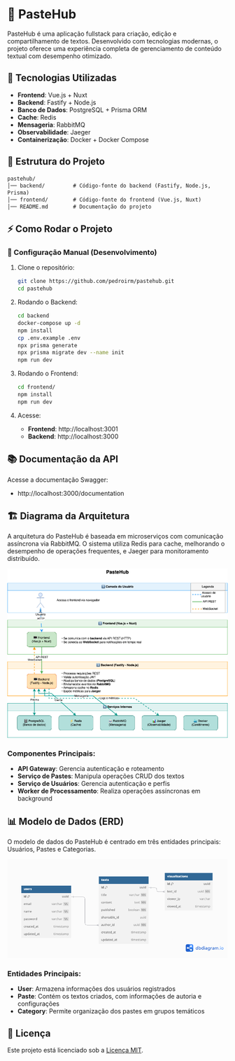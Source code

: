 # 📌 PasteHub

PasteHub é uma aplicação fullstack para criação, edição e compartilhamento de textos. Desenvolvido com tecnologias modernas, o projeto oferece uma experiência completa de gerenciamento de conteúdo textual com desempenho otimizado.

## 🚀 Tecnologias Utilizadas

- **Frontend**: Vue.js + Nuxt
- **Backend**: Fastify + Node.js
- **Banco de Dados**: PostgreSQL + Prisma ORM
- **Cache**: Redis
- **Mensageria**: RabbitMQ
- **Observabilidade**: Jaeger
- **Containerização**: Docker + Docker Compose

## 📂 Estrutura do Projeto

```plaintext
pastehub/
│── backend/         # Código-fonte do backend (Fastify, Node.js, Prisma)
│── frontend/        # Código-fonte do frontend (Vue.js, Nuxt)
│── README.md        # Documentação do projeto
```

## ⚡ Como Rodar o Projeto

### 🔧 Configuração Manual (Desenvolvimento)

1. Clone o repositório:

   ```bash
   git clone https://github.com/pedroirm/pastehub.git
   cd pastehub
   ```

2. Rodando o Backend:

   ```bash
   cd backend
   docker-compose up -d
   npm install
   cp .env.example .env
   npx prisma generate
   npx prisma migrate dev --name init
   npm run dev
   ```

3. Rodando o Frontend:

   ```bash
   cd frontend/
   npm install
   npm run dev
   ```

4. Acesse:
   - **Frontend**: http://localhost:3001
   - **Backend**: http://localhost:3000

## 📚 Documentação da API

Acesse a documentação Swagger:

- http://localhost:3000/documentation

## 🏗️ Diagrama da Arquitetura

A arquitetura do PasteHub é baseada em microserviços com comunicação assíncrona via RabbitMQ. O sistema utiliza Redis para cache, melhorando o desempenho de operações frequentes, e Jaeger para monitoramento distribuído.

![Diagrama de Arquitetura](./docs/pastehub.drawio.jpg)

### Componentes Principais:

- **API Gateway**: Gerencia autenticação e roteamento
- **Serviço de Pastes**: Manipula operações CRUD dos textos
- **Serviço de Usuários**: Gerencia autenticação e perfis
- **Worker de Processamento**: Realiza operações assíncronas em background

## 📊 Modelo de Dados (ERD)

O modelo de dados do PasteHub é centrado em três entidades principais: Usuários, Pastes e Categorias.

![Diagrama ERD](./docs/pastehub.jpg)

### Entidades Principais:

- **User**: Armazena informações dos usuários registrados
- **Paste**: Contém os textos criados, com informações de autoria e configurações
- **Category**: Permite organização dos pastes em grupos temáticos

## 📝 Licença

Este projeto está licenciado sob a [Licença MIT](LICENSE).
